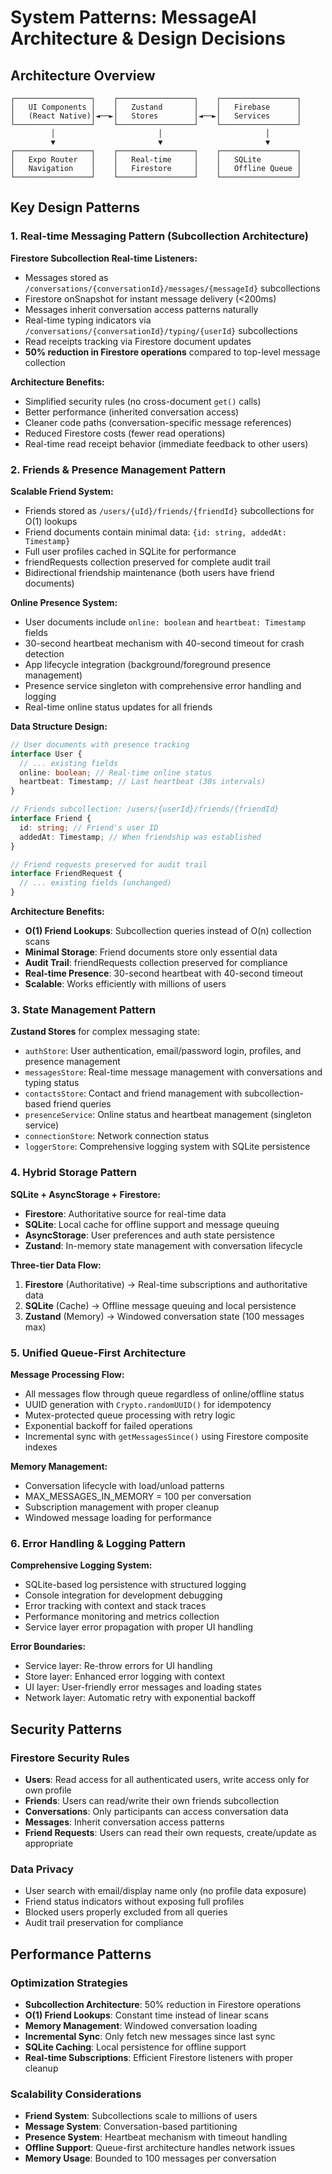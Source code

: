 # System Patterns: MessageAI Architecture & Design Decisions

## Architecture Overview

```
┌─────────────────┐    ┌─────────────────┐    ┌─────────────────┐
│   UI Components │    │   Zustand       │    │   Firebase      │
│   (React Native)│◄──►│   Stores        │◄──►│   Services      │
└─────────────────┘    └─────────────────┘    └─────────────────┘
         │                       │                       │
         ▼                       ▼                       ▼
┌─────────────────┐    ┌─────────────────┐    ┌─────────────────┐
│   Expo Router   │    │   Real-time     │    │   SQLite        │
│   Navigation    │    │   Firestore     │    │   Offline Queue │
└─────────────────┘    └─────────────────┘    └─────────────────┘
```

## Key Design Patterns

### 1. Real-time Messaging Pattern (Subcollection Architecture)

**Firestore Subcollection Real-time Listeners:**

- Messages stored as `/conversations/{conversationId}/messages/{messageId}` subcollections
- Firestore onSnapshot for instant message delivery (<200ms)
- Messages inherit conversation access patterns naturally
- Real-time typing indicators via `/conversations/{conversationId}/typing/{userId}` subcollections
- Read receipts tracking via Firestore document updates
- **50% reduction in Firestore operations** compared to top-level message collection

**Architecture Benefits:**

- Simplified security rules (no cross-document `get()` calls)
- Better performance (inherited conversation access)
- Cleaner code paths (conversation-specific message references)
- Reduced Firestore costs (fewer read operations)
- Real-time read receipt behavior (immediate feedback to other users)

### 2. Friends & Presence Management Pattern

**Scalable Friend System:**

- Friends stored as `/users/{uId}/friends/{friendId}` subcollections for O(1) lookups
- Friend documents contain minimal data: `{id: string, addedAt: Timestamp}`
- Full user profiles cached in SQLite for performance
- friendRequests collection preserved for complete audit trail
- Bidirectional friendship maintenance (both users have friend documents)

**Online Presence System:**

- User documents include `online: boolean` and `heartbeat: Timestamp` fields
- 30-second heartbeat mechanism with 40-second timeout for crash detection
- App lifecycle integration (background/foreground presence management)
- Presence service singleton with comprehensive error handling and logging
- Real-time online status updates for all friends

**Data Structure Design:**

```typescript
// User documents with presence tracking
interface User {
  // ... existing fields
  online: boolean; // Real-time online status
  heartbeat: Timestamp; // Last heartbeat (30s intervals)
}

// Friends subcollection: /users/{userId}/friends/{friendId}
interface Friend {
  id: string; // Friend's user ID
  addedAt: Timestamp; // When friendship was established
}

// Friend requests preserved for audit trail
interface FriendRequest {
  // ... existing fields (unchanged)
}
```

**Architecture Benefits:**

- **O(1) Friend Lookups**: Subcollection queries instead of O(n) collection scans
- **Minimal Storage**: Friend documents store only essential data
- **Audit Trail**: friendRequests collection preserved for compliance
- **Real-time Presence**: 30-second heartbeat with 40-second timeout
- **Scalable**: Works efficiently with millions of users

### 3. State Management Pattern

**Zustand Stores** for complex messaging state:

- `authStore`: User authentication, email/password login, profiles, and presence management
- `messagesStore`: Real-time message management with conversations and typing status
- `contactsStore`: Contact and friend management with subcollection-based friend queries
- `presenceService`: Online status and heartbeat management (singleton service)
- `connectionStore`: Network connection status
- `loggerStore`: Comprehensive logging system with SQLite persistence

### 4. Hybrid Storage Pattern

**SQLite + AsyncStorage + Firestore:**

- **Firestore**: Authoritative source for real-time data
- **SQLite**: Local cache for offline support and message queuing
- **AsyncStorage**: User preferences and auth state persistence
- **Zustand**: In-memory state management with conversation lifecycle

**Three-tier Data Flow:**

1. **Firestore** (Authoritative) → Real-time subscriptions and authoritative data
2. **SQLite** (Cache) → Offline message queuing and local persistence
3. **Zustand** (Memory) → Windowed conversation state (100 messages max)

### 5. Unified Queue-First Architecture

**Message Processing Flow:**

- All messages flow through queue regardless of online/offline status
- UUID generation with `Crypto.randomUUID()` for idempotency
- Mutex-protected queue processing with retry logic
- Exponential backoff for failed operations
- Incremental sync with `getMessagesSince()` using Firestore composite indexes

**Memory Management:**

- Conversation lifecycle with load/unload patterns
- MAX_MESSAGES_IN_MEMORY = 100 per conversation
- Subscription management with proper cleanup
- Windowed message loading for performance

### 6. Error Handling & Logging Pattern

**Comprehensive Logging System:**

- SQLite-based log persistence with structured logging
- Console integration for development debugging
- Error tracking with context and stack traces
- Performance monitoring and metrics collection
- Service layer error propagation with proper UI handling

**Error Boundaries:**

- Service layer: Re-throw errors for UI handling
- Store layer: Enhanced error logging with context
- UI layer: User-friendly error messages and loading states
- Network layer: Automatic retry with exponential backoff

## Security Patterns

### Firestore Security Rules

- **Users**: Read access for all authenticated users, write access only for own profile
- **Friends**: Users can read/write their own friends subcollection
- **Conversations**: Only participants can access conversation data
- **Messages**: Inherit conversation access patterns
- **Friend Requests**: Users can read their own requests, create/update as appropriate

### Data Privacy

- User search with email/display name only (no profile data exposure)
- Friend status indicators without exposing full profiles
- Blocked users properly excluded from all queries
- Audit trail preservation for compliance

## Performance Patterns

### Optimization Strategies

- **Subcollection Architecture**: 50% reduction in Firestore operations
- **O(1) Friend Lookups**: Constant time instead of linear scans
- **Memory Management**: Windowed conversation loading
- **Incremental Sync**: Only fetch new messages since last sync
- **SQLite Caching**: Local persistence for offline support
- **Real-time Subscriptions**: Efficient Firestore listeners with proper cleanup

### Scalability Considerations

- **Friend System**: Subcollections scale to millions of users
- **Message System**: Conversation-based partitioning
- **Presence System**: Heartbeat mechanism with timeout handling
- **Offline Support**: Queue-first architecture handles network issues
- **Memory Usage**: Bounded to 100 messages per conversation
